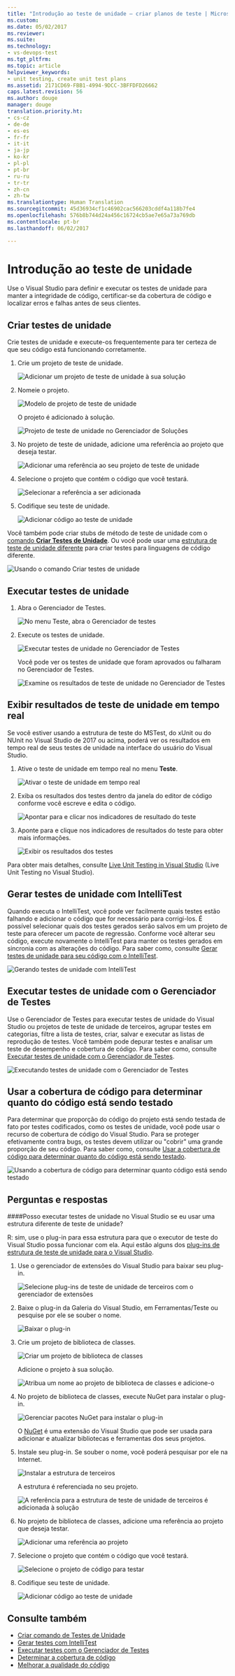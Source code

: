 ```yaml
---
title: "Introdução ao teste de unidade – criar planos de teste | Microsoft Docs"
ms.custom: 
ms.date: 05/02/2017
ms.reviewer: 
ms.suite: 
ms.technology:
- vs-devops-test
ms.tgt_pltfrm: 
ms.topic: article
helpviewer_keywords:
- unit testing, create unit test plans
ms.assetid: 2171CD69-FBB1-4994-9DCC-3BFFDFD26662
caps.latest.revision: 56
ms.author: douge
manager: douge
translation.priority.ht:
- cs-cz
- de-de
- es-es
- fr-fr
- it-it
- ja-jp
- ko-kr
- pl-pl
- pt-br
- ru-ru
- tr-tr
- zh-cn
- zh-tw
ms.translationtype: Human Translation
ms.sourcegitcommit: 45d36934cf1c46902cac566203cddf4a118b7fe4
ms.openlocfilehash: 576b8b744d24a456c16724cb5ae7e65a73a769db
ms.contentlocale: pt-br
ms.lasthandoff: 06/02/2017

---
```

# <a name="get-started-with-unit-testing"></a>Introdução ao teste de unidade

Use o Visual Studio para definir e executar os testes de unidade para manter a integridade de código, certificar-se da cobertura de código e localizar erros e falhas antes de seus clientes.

<a name="create-tests"></a>
## <a name="create-unit-tests"></a>Criar testes de unidade

Crie testes de unidade e execute-os frequentemente para ter certeza de que seu código está funcionando corretamente.

1. Crie um projeto de teste de unidade.
        
   ![Adicionar um projeto de teste de unidade à sua solução](media/createunittest1.png)
    
1. Nomeie o projeto.
        
   ![Modelo de projeto de teste de unidade](media/createunittest2.png)
  
   O projeto é adicionado à solução.
    
   ![Projeto de teste de unidade no Gerenciador de Soluções](media/createunittest5.png)
    
1. No projeto de teste de unidade, adicione uma referência ao projeto que deseja testar.
        
   ![Adicionar uma referência ao seu projeto de teste de unidade](media/createunittest6.png)
    
1. Selecione o projeto que contém o código que você testará.
        
   ![Selecionar a referência a ser adicionada](media/createunittest7.png)
    
1. Codifique seu teste de unidade.

   ![Adicionar código ao teste de unidade](media/createunittest8.png) 

Você também pode criar stubs de método de teste de unidade com o [comando **Criar Testes de Unidade**](create-unit-tests-menu.md).
Ou você pode usar uma [estrutura de teste de unidade diferente](#frameworks) para criar testes para linguagens de código diferente.

![Usando o comando Criar testes de unidade](media/createunittestcommand2.png)

## <a name="run-unit-tests"></a>Executar testes de unidade

1. Abra o Gerenciador de Testes.
        
   ![No menu Teste, abra o Gerenciador de testes](media/rununittest1.png) 

1. Execute os testes de unidade.
        
   ![Executar testes de unidade no Gerenciador de Testes](media/rununittest2.png) 

   Você pode ver os testes de unidade que foram aprovados ou falharam no Gerenciador de Testes.
      
   ![Examine os resultados de teste de unidade no Gerenciador de Testes](media/rununittest3.png) 

## <a name="view-live-unit-test-results"></a>Exibir resultados de teste de unidade em tempo real

Se você estiver usando a estrutura de teste do MSTest, do xUnit ou do NUnit no Visual Studio de 2017 ou acima, poderá ver os resultados em tempo real de seus testes de unidade na interface do usuário do Visual Studio.

1. Ative o teste de unidade em tempo real no menu **Teste**.

   ![Ativar o teste de unidade em tempo real](media/live-test-results-start.png) 

1. Exiba os resultados dos testes dentro da janela do editor de código conforme você escreve e edita o código.

   ![Apontar para e clicar nos indicadores de resultado do teste](media/live-test-results-ui.png) 

1. Aponte para e clique nos indicadores de resultados do teste para obter mais informações.

   ![Exibir os resultados dos testes](media/live-test-results-details.png) 

Para obter mais detalhes, consulte [Live Unit Testing in Visual Studio](https://blogs.msdn.microsoft.com/visualstudio/2016/11/18/live-unit-testing-visual-studio-2017-rc/) (Live Unit Testing no Visual Studio).

<a name="intellitest"></a>
## <a name="generate-unit-tests-with-intellitest"></a>Gerar testes de unidade com IntelliTest

Quando executa o IntelliTest, você pode ver facilmente quais testes estão falhando e adicionar o código que for necessário para corrigi-los. É possível selecionar quais dos testes gerados serão salvos em um projeto de teste para oferecer um pacote de regressão. Conforme você alterar seu código, execute novamente o IntelliTest para manter os testes gerados em sincronia com as alterações do código. Para saber como, consulte [Gerar testes de unidade para seu código com o IntelliTest](https://docs.microsoft.com/visualstudio/test/generate-unit-tests-for-your-code-with-intellitest).

![Gerando testes de unidade com IntelliTest](media/intellitest.png)

<a name="unit-tests"></a>
## <a name="run-unit-tests-with-test-explorer"></a>Executar testes de unidade com o Gerenciador de Testes

Use o Gerenciador de Testes para executar testes de unidade do Visual Studio ou projetos de teste de unidade de terceiros, agrupar testes em categorias, filtre a lista de testes, criar, salvar e executar as listas de reprodução de testes. Você também pode depurar testes e analisar um teste de desempenho e cobertura de código. Para saber como, consulte [Executar testes de unidade com o Gerenciador de Testes](https://docs.microsoft.com/visualstudio/test/run-unit-tests-with-test-explorer).

![Executando testes de unidade com o Gerenciador de Testes](media/testexplorer.png)

<a name="code-coverage"></a>
## <a name="use-code-coverage-to-determine-how-much-code-is-being-tested"></a>Usar a cobertura de código para determinar quanto do código está sendo testado

Para determinar que proporção do código do projeto está sendo testada de fato por testes codificados, como os testes de unidade, você pode usar o recurso de cobertura de código do Visual Studio. Para se proteger efetivamente contra bugs, os testes devem utilizar ou "cobrir" uma grande proporção de seu código. Para saber como, consulte [Usar a cobertura de código para determinar quanto do código está sendo testado](https://docs.microsoft.com/visualstudio/test/using-code-coverage-to-determine-how-much-code-is-being-tested).

![Usando a cobertura de código para determinar quanto código está sendo testado](media/codecoverage.png)

## <a name="q--a"></a>Perguntas e respostas

<!-- BEGINSECTION class="m-qanda" -->

<a name="frameworks"></a>
####Posso executar testes de unidade no Visual Studio se eu usar uma estrutura diferente de teste de unidade?

R: sim, use o plug-in para essa estrutura para que o executor de teste do Visual Studio possa funcionar com ela. Aqui estão alguns dos [plug-ins de estrutura de teste de unidade para o Visual Studio](http://go.microsoft.com/fwlink/?LinkID=246630).

1. Use o gerenciador de extensões do Visual Studio para baixar seu plug-in.
        
   ![Selecione plug-ins de teste de unidade de terceiros com o gerenciador de extensões](media/install3rdpartyunittestframeworks1.png) 

1. Baixe o plug-in da Galeria do Visual Studio, em Ferramentas/Teste ou pesquise por ele se souber o nome.
        
   ![Baixar o plug-in](media/install3rdpartyunittestframeworks2.png) 

1. Crie um projeto de biblioteca de classes.
        
   ![Criar um projeto de biblioteca de classes](media/create3rdpartyunittest1.png) 

   Adicione o projeto à sua solução.
    
   ![Atribua um nome ao projeto de biblioteca de classes e adicione-o](media/create3rdpartyunittest3.png) 

1. No projeto de biblioteca de classes, execute NuGet para instalar o plug-in.

   ![Gerenciar pacotes NuGet para instalar o plug-in](media/create3rdpartyunittest3a.png) 

   O [NuGet](https://www.nuget.org/) é uma extensão do Visual Studio que pode ser usada para adicionar e atualizar bibliotecas e ferramentas dos seus projetos.

1. Instale seu plug-in. Se souber o nome, você poderá pesquisar por ele na Internet.

   ![Instalar a estrutura de terceiros](media/create3rdpartyunittest4.png) 

   A estrutura é referenciada no seu projeto.
        
   ![A referência para a estrutura de teste de unidade de terceiros é adicionada à solução](media/create3rdpartyunittest6.png) 

1. No projeto de biblioteca de classes, adicione uma referência ao projeto que deseja testar.
        
   ![Adicionar uma referência ao projeto](media/createunittest6.png) 

1. Selecione o projeto que contém o código que você testará.
        
   ![Selecione o projeto de código para testar](media/createunittest7.png) 

1. Codifique seu teste de unidade.

   ![Adicionar código ao teste de unidade](media/create3rdpartyunittest7.png)   

<!-- ENDSECTION -->

## <a name="see-also"></a>Consulte também

* [Criar comando de Testes de Unidade](create-unit-tests-menu.md)
* [Gerar testes com IntelliTest](generate-unit-tests-for-your-code-with-intellitest.md)
* [Executar testes com o Gerenciador de Testes](run-unit-tests-with-test-explorer.md)
* [Determinar a cobertura de código](using-code-coverage-to-determine-how-much-code-is-being-tested.md)
* [Melhorar a qualidade do código](improve-code-quality.md)

